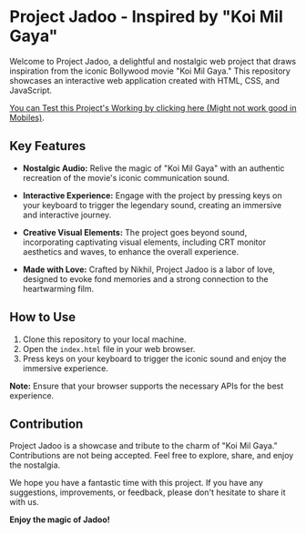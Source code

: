 # Project Jadoo - Inspired by "Koi Mil Gaya"

Welcome to Project Jadoo, a delightful and nostalgic web project that draws inspiration from the iconic Bollywood movie "Koi Mil Gaya." This repository showcases an interactive web application created with HTML, CSS, and JavaScript.

[You can Test this Project's Working by clicking here (Might not work good in Mobiles)](https://yadavnikhil03.github.io/Jadoo-Project/).

## Key Features

- **Nostalgic Audio:** Relive the magic of "Koi Mil Gaya" with an authentic recreation of the movie's iconic communication sound.

- **Interactive Experience:** Engage with the project by pressing keys on your keyboard to trigger the legendary sound, creating an immersive and interactive journey.

- **Creative Visual Elements:** The project goes beyond sound, incorporating captivating visual elements, including CRT monitor aesthetics and waves, to enhance the overall experience.

- **Made with Love:** Crafted by Nikhil, Project Jadoo is a labor of love, designed to evoke fond memories and a strong connection to the heartwarming film.

## How to Use

1. Clone this repository to your local machine.
2. Open the `index.html` file in your web browser.
3. Press keys on your keyboard to trigger the iconic sound and enjoy the immersive experience.

**Note:** Ensure that your browser supports the necessary APIs for the best experience.

## Contribution

Project Jadoo is a showcase and tribute to the charm of "Koi Mil Gaya." Contributions are not being accepted. Feel free to explore, share, and enjoy the nostalgia.

We hope you have a fantastic time with this project. If you have any suggestions, improvements, or feedback, please don't hesitate to share it with us.

**Enjoy the magic of Jadoo!**
